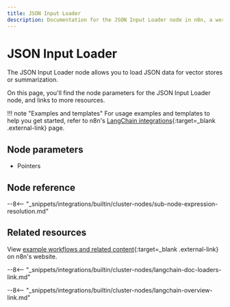 ```yaml
---
title: JSON Input Loader
description: Documentation for the JSON Input Loader node in n8n, a workflow automation platform. Includes details of operations and configuration, and links to examples and credentials information.
---
```


# JSON Input Loader

The JSON Input Loader node allows you to load JSON data for vector stores or summarization.

On this page, you'll find the node parameters for the JSON Input Loader node, and links to more resources.

!!! note "Examples and templates"
	For usage examples and templates to help you get started, refer to n8n's [LangChain integrations](https://n8n.io/integrations/json-input-loader/){:target=_blank .external-link} page.
	
## Node parameters

* Pointers

## Node reference

--8<-- "_snippets/integrations/builtin/cluster-nodes/sub-node-expression-resolution.md"

## Related resources

View [example workflows and related content](https://n8n.io/integrations/json-input-loader/){:target=_blank .external-link} on n8n's website.

--8<-- "_snippets/integrations/builtin/cluster-nodes/langchain-doc-loaders-link.md"

--8<-- "_snippets/integrations/builtin/cluster-nodes/langchain-overview-link.md"
